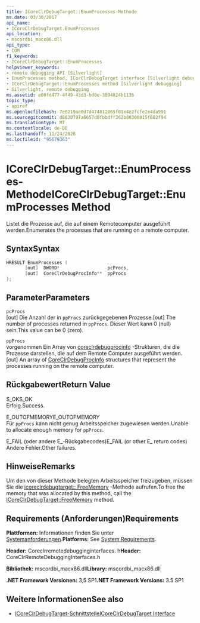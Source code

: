 ```yaml
---
title: ICoreClrDebugTarget::EnumProcesses-Methode
ms.date: 03/30/2017
api_name:
- ICoreClrDebugTarget.EnumProcesses
api_location:
- mscordbi_macx86.dll
api_type:
- COM
f1_keywords:
- ICoreClrDebugTarget::EnumProcesses
helpviewer_keywords:
- remote debugging API [Silverlight]
- EnumProcesses method, ICorClrDebugTarget interface [Silverlight debugging]
- ICorClrDebugTarget::EnumProcesses method [Silverlight debugging]
- Silverlight, remote debugging
ms.assetid: e00fd477-4f49-43d3-bd0e-3094824b1136
topic_type:
- apiref
ms.openlocfilehash: 7e0219ae0d7d474812865f01e4e2fcfe2e4da991
ms.sourcegitcommit: d8020797a6657d0fbbdff362b80300815f682f94
ms.translationtype: MT
ms.contentlocale: de-DE
ms.lasthandoff: 11/24/2020
ms.locfileid: "95679363"
---
```

# <a name="icoreclrdebugtargetenumprocesses-method"></a><span data-ttu-id="355db-102">ICoreClrDebugTarget::EnumProcesses-Methode</span><span class="sxs-lookup"><span data-stu-id="355db-102">ICoreClrDebugTarget::EnumProcesses Method</span></span>

<span data-ttu-id="355db-103">Listet die Prozesse auf, die auf einem Remotecomputer ausgeführt werden.</span><span class="sxs-lookup"><span data-stu-id="355db-103">Enumerates the processes that are running on a remote computer.</span></span>  
  
## <a name="syntax"></a><span data-ttu-id="355db-104">Syntax</span><span class="sxs-lookup"><span data-stu-id="355db-104">Syntax</span></span>  
  
```cpp  
HRESULT EnumProcesses (  
       [out]  DWORD*                  pcProcs,
       [out]  CoreClrDebugProcInfo**  ppProcs  
);  
```  
  
## <a name="parameters"></a><span data-ttu-id="355db-105">Parameter</span><span class="sxs-lookup"><span data-stu-id="355db-105">Parameters</span></span>  

 `pcProcs`  
 <span data-ttu-id="355db-106">[out] Die Anzahl der in `ppProcs` zurückgegebenen Prozesse.</span><span class="sxs-lookup"><span data-stu-id="355db-106">[out] The number of processes returned in `ppProcs`.</span></span> <span data-ttu-id="355db-107">Dieser Wert kann 0 (null) sein.</span><span class="sxs-lookup"><span data-stu-id="355db-107">This value can be 0 (zero).</span></span>  
  
 `ppProcs`  
 <span data-ttu-id="355db-108">vorgenommen Ein Array von [coreclrdebugprocinfo](coreclrdebugprocinfo-structure.md) -Strukturen, die die Prozesse darstellen, die auf dem Remote Computer ausgeführt werden.</span><span class="sxs-lookup"><span data-stu-id="355db-108">[out] An array of [CoreClrDebugProcInfo](coreclrdebugprocinfo-structure.md) structures that represent the processes running on the remote computer.</span></span>  
  
## <a name="return-value"></a><span data-ttu-id="355db-109">Rückgabewert</span><span class="sxs-lookup"><span data-stu-id="355db-109">Return Value</span></span>  

 <span data-ttu-id="355db-110">S_OK</span><span class="sxs-lookup"><span data-stu-id="355db-110">S_OK</span></span>  
 <span data-ttu-id="355db-111">Erfolg.</span><span class="sxs-lookup"><span data-stu-id="355db-111">Success.</span></span>  
  
 <span data-ttu-id="355db-112">E_OUTOFMEMORY</span><span class="sxs-lookup"><span data-stu-id="355db-112">E_OUTOFMEMORY</span></span>  
 <span data-ttu-id="355db-113">Für `ppProcs` kann nicht genug Arbeitsspeicher zugewiesen werden.</span><span class="sxs-lookup"><span data-stu-id="355db-113">Unable to allocate enough memory for `ppProcs`.</span></span>  
  
 <span data-ttu-id="355db-114">E_FAIL (oder andere E_-Rückgabecodes)</span><span class="sxs-lookup"><span data-stu-id="355db-114">E_FAIL (or other E_ return codes)</span></span>  
 <span data-ttu-id="355db-115">Andere Fehler.</span><span class="sxs-lookup"><span data-stu-id="355db-115">Other failures.</span></span>  
  
## <a name="remarks"></a><span data-ttu-id="355db-116">Hinweise</span><span class="sxs-lookup"><span data-stu-id="355db-116">Remarks</span></span>  

 <span data-ttu-id="355db-117">Um den von dieser Methode belegten Arbeitsspeicher freizugeben, müssen Sie die [icoreclrdebugtarget:: FreeMemory](icoreclrdebugtarget-freememory-method.md) -Methode aufrufen.</span><span class="sxs-lookup"><span data-stu-id="355db-117">To free the memory that was allocated by this method, call the [ICoreClrDebugTarget::FreeMemory](icoreclrdebugtarget-freememory-method.md) method.</span></span>  
  
## <a name="requirements"></a><span data-ttu-id="355db-118">Requirements (Anforderungen)</span><span class="sxs-lookup"><span data-stu-id="355db-118">Requirements</span></span>  

 <span data-ttu-id="355db-119">**Plattformen:** Informationen finden Sie unter [Systemanforderungen](../../get-started/system-requirements.md).</span><span class="sxs-lookup"><span data-stu-id="355db-119">**Platforms:** See [System Requirements](../../get-started/system-requirements.md).</span></span>  
  
 <span data-ttu-id="355db-120">**Header:** Coreclrremotedebugginginterfaces. h</span><span class="sxs-lookup"><span data-stu-id="355db-120">**Header:** CoreClrRemoteDebuggingInterfaces.h</span></span>  
  
 <span data-ttu-id="355db-121">**Bibliothek:** mscordbi_macx86.dll</span><span class="sxs-lookup"><span data-stu-id="355db-121">**Library:** mscordbi_macx86.dll</span></span>  
  
 <span data-ttu-id="355db-122">**.NET Framework Versionen:** 3,5 SP1</span><span class="sxs-lookup"><span data-stu-id="355db-122">**.NET Framework Versions:** 3.5 SP1</span></span>  
  
## <a name="see-also"></a><span data-ttu-id="355db-123">Weitere Informationen</span><span class="sxs-lookup"><span data-stu-id="355db-123">See also</span></span>

- [<span data-ttu-id="355db-124">ICoreClrDebugTarget-Schnittstelle</span><span class="sxs-lookup"><span data-stu-id="355db-124">ICoreClrDebugTarget Interface</span></span>](icoreclrdebugtarget-interface.md)
